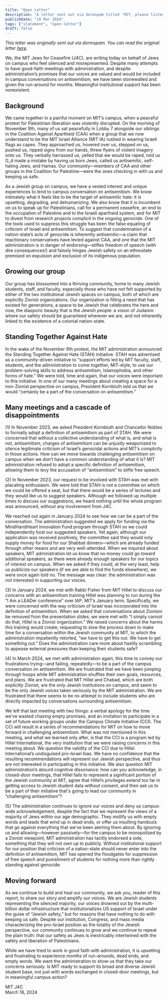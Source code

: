 ```yaml
---
title: "Open Letter"
description: "A letter sent out via dormspam titled 'MIT, please listen to your Jewish students'"
publishDate: "18 Mar 2024"
tags: ["statement", "open-letter"]
draft: false
---
```


_This letter was originally sent out via dormspam. You can read the original letter [here](http://tinyurl.com/MITJ4C-open-letter)._

We, the MIT Jews for Ceasefire (J4C), are writing today on behalf of Jews on campus who feel silenced and misrepresented. Despite many attempts to have good-faith meetings with administration, and despite administration’s promises that our voices are valued and would be included in campus conversations on antisemitism, we have been stonewalled and given the run-around for months. Meaningful institutional support has been nonexistent.

## Background

We came together in a painful moment on MIT’s campus, when a peaceful protest for Palestinian liberation was violently disrupted. On the morning of November 9th, many of us sat peacefully in Lobby 7 alongside our siblings in the Coalition Against Apartheid (CAA) when a group that we now understand to be the MIT Israel Alliance (MIT IA) rushed in wearing Israeli flags as capes. They approached us, hovered over us, stepped on us, pushed us, ripped signs from our hands, threw flyers of violent imagery onto us. They verbally harrassed us, yelled that we would be raped, told us G_d made a mistake by having us born Jews, called us antisemitic, self-hating Jews, and Hamas. Our community—members of CAA and other groups in the Coalition for Palestine—were the ones checking in with us and keeping us safe.

As a Jewish group on campus, we have a vested interest and unique experiences to lend to campus conversation on antisemitism. We know intimately what it feels like to be the target of antisemitic hate: it is upsetting, degrading, and dehumanizing. We also know that it is incumbent on us to speak up for Palestinians, call for a permanent ceasefire, an end to the occupation of Palestine and to the Israeli apartheid system, and for MIT to divest from research projects complicit in the ongoing genocide. One of the tools used to suppress this struggle has been the false equating of criticism of Israel and antisemitism. To suggest that condemnation of a nation-state’s acts of genocide is inherently antisemitic—a claim that reactionary conservatives have levied against CAA, and one that the MIT administration is in danger of endorsing—stifles freedom of speech (with dire consequences!) and falsely hinges Jewish safety on an ethnostate premised on expulsion and exclusion of its indigenous population.

## Growing our group

Our group has blossomed into a thriving community, home to many Jewish students, staff, and faculty, especially those who have not felt supported by either of the two institutional Jewish spaces on campus, both of which are explicitly Zionist organizations. Our organization is filling a need that has existed for generations, a space to be Jewish that celebrates the here and now, the diasporic beauty that is the Jewish people: a vision of Judaism where our safety should be guaranteed wherever we are, and not inherently linked to the existence of a colonial nation-state.

## Standing Together Against Hate

In the wake of the November 9th protest, the MIT administration announced the Standing Together Against Hate (STAH) initiative. STAH was advertised as a community-driven initiative to “support efforts led by MIT faculty, staff, students, and the administration to come together, MIT-style, to use our problem-solving skills to address antisemitism, Islamophobia, and other forms of hate.” We were told, time and again, that our voices were important to this initiative. In one of our many meetings about creating a space for a non-Zionist perspective on campus, President Kornbluth told us that we would “certainly be a part of the conversation on antisemitism.”

## Many meetings and a cascade of disappointments

(1) In November 2023, we asked President Kornbluth and Chancellor Nobles to formally adopt a definition of antisemitism as part of STAH. We were concerned that without a collective understanding of what is, and what is not, antisemitism, charges of antisemitism can be unjustly weaponized to silence legitimate criticism of Israel’s genocidal actions and MIT’s complicity in those actions. How can we move towards challenging antisemitism on campus when we don’t have a common understanding of what it is? MIT administration refused to adopt a specific definition of antisemitism, allowing them to levy the accusation of “antisemitism” to stifle free speech.

(2) In November 2023, our request to be involved with STAH was met with placating enthusiasm. We were told that STAH is not a committee on which we could be offered a seat, but that there would be a series of lectures and they would like us to suggest speakers. Although we followed up multiple times to discuss our suggestions, we heard nothing until the whole program was announced, without any involvement from J4C.

We reached out again in January 2024 to see how we can be a part of the conversation. The administration suggested we apply for funding via the MindHandHeart Innovation Fund program through STAH so we could independently host our suggested speakers. Yet again, although our application was received positively, the committee said they would only supply money for food for our Shabbat dinners—which are already funded through other means and are very well-attended. When we inquired about speakers, MIT administration let us know that no money could go toward additional speakers, as there were already enough speakers for our topics of interest on campus. When we asked if they could, at the very least, help us publicize our speakers (if we are able to find the funds elsewhere), we were once again told no. The message was clear: the administration was not interested in supporting our voices.

(3) In January 2024, we met with Rabbi Fisher from MIT Hillel to discuss our concerns with an antisemitism training Hillel was planning to run during the “I Am a LEADer conference” over IAP, MIT’s January term. Specifically, we were concerned with the way criticism of Israel was incorporated into the definition of antisemitism. When we asked that conversations about Zionism be removed from the presentation slides, we were met with "I simply cannot do that, Hillel is a Zionist organization.” We raised concerns about the harms this training would create, requesting to slow the process down to make time for a conversation within the Jewish community at MIT, to which the administration impatiently retorted, “we have to get this out. We have to get something out.” Does the administration care more about hastily scrambling to appease external pressures than keeping their students safe?

(4) In March 2024, we met with administration again, this time to convey our frustrations trying—and failing, repeatedly—to be a part of the campus conversation on antisemitism. We are frustrated that we have been jumping through hoops while MIT administration shuffles their own goals, resources, and plans. We are frustrated that MIT Hillel and Chabad, which are both explicitly Zionist, are the only Jewish institutions on campus, and seem to be the only Jewish voices taken seriously by the MIT administration. We are frustrated that there seems to be no attempt to include students who are directly impacted by conversations surrounding antisemitism.

We left that last meeting with two things: a verbal apology for the time we’ve wasted chasing empty promises, and an invitation to participate in a set of future working groups under the Campus Climate Initiative (CCI). The CCI will result in a series of recommendations for MIT on how to move forward in challenging antisemitism. What was not mentioned in this meeting, and what we learned only after, is that the CCI is a program led by Hillel International, the very institution that we were raising concerns in this meeting about. We question the validity of the CCI due to Hillel International’s undisguised pro-Israel bias. We have no confidence that the resulting recommendations will represent our Jewish perspective, and thus are not interested in participating in this initiative. We also question MIT administration’s absurd cognitive dissonance: how can you acknowledge, in closed-door meetings, that Hillel fails to represent a significant portion of the Jewish community at MIT, agree that Hillel’s privileges extend too far in getting access to Jewish student data without consent, and then ask us to be a part of their initiative that's going to lead our community in “challenging antisemitism”?

(5) The administration continues to ignore our voices and deny us campus-wide acknowledgement, despite the fact that we represent the views of a majority of Jews within our age demographic. They mollify us with empty words and leads that wind up in dead ends, or offer us insulting handouts that go against everything that we’ve been alerting them about. By ignoring us and allowing—however passively—for the campus to be monopolized by a Zionist viewpoint, MIT administration has tacitly endorsed a side, something that they will not own up to publicly. Without institutional support for our position that criticism of a nation-state should never enter into the definition of antisemitism, MIT has opened the floodgates for suppression of free speech and punishment of students for nothing more than rightly standing against genocide.

## Moving forward

As we continue to build and heal our community, we ask you, reader of this report, to share our story and amplify our voices. We are Jewish students representing the silenced majority, our voices drowned out by the multi-billion dollar infrastructure that institutionalizes US support of Israel under the guise of “Jewish safety,” but for reasons that have nothing to do with keeping us safe. Despite our institution, Congress, and mass media characterizing the pro-Israel position as the totality of the Jewish perspective, our community continues to grow and we continue to repeat the plain truth: that our safety as Jews is inextricably intertwined with the safety and liberation of Palestinians.

While we have tried to work in good faith with administration, it is upsetting and frustrating to experience months of run-arounds, dead ends, and empty words. We want the administration to show us that they take our concerns seriously. Is MIT ready to support its broad and diverse Jewish student base, not just with words exchanged in closed-door meetings, but in meaningful campus action?

MIT J4C
\
March 18, 2024
